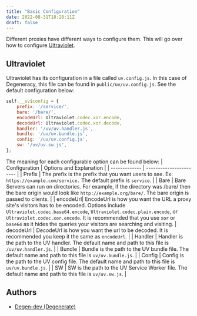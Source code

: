 ```yaml
---
title: "Basic Configuration"
date: 2022-08-31T18:28:11Z
draft: false
---
```

Different proxies have different ways to configure them. This will go over how to configure [Ultraviolet](https://github.com/titaniumnetwork-dev/Ultraviolet).
## Ultraviolet
Ultraviolet has its configuration in a file called `uv.config.js`. In this case of Degeneracy, this file can be found in `public/uv/uv.config.js`. See the default configuration below:
```js
self.__uv$config = {
    prefix: '/service/',
    bare: '/bare/',
    encodeUrl: Ultraviolet.codec.xor.encode,
    decodeUrl: Ultraviolet.codec.xor.decode,
    handler: '/uv/uv.handler.js',
    bundle: '/uv/uv.bundle.js',
    config: '/uv/uv.config.js',
    sw: '/uv/uv.sw.js',
};
```
The meaning for each configurable option can be found below:
| Configuration | Options and Explanation |
| ------------- | ----------------------- |
| Prefix | The prefix is the prefix that you want users to see. Ex: `https://example.com/service.` The default prefix is `service`. |
| Bare | Bare Servers can run on directories. For example, if the directory was /bare/ then the bare origin would look like `http://example.org/bare/`. The bare origin is passed to clients. |
| encodeUrl| EncodeUrl is how you want the URL a proxy site's visitors has to be encoded. Options include `Ultraviolet.codec.base64.encode`, `Ultraviolet.codec.plain.encode`, or `Ultraviolet.codec.xor.encode`. It is recommended that you use `xor` or `base64` as it hides the queries your visitors are searching and visiting.
| decodeUrl | DecodeUrl is how you want the url to be decoded. It is recommended you keep it the same as `encodeUrl`. |
| Handler | Handler is the path to the UV handler. The default name and path to this file is `/uv/uv.handler.js`. |
| Bundle | Bundle is the path to the UV bundle file. The default name and path to this file is `uv/uv.bundle.js`. |
| Config | Config is the path to the UV config file. The default name and path to this file is `uv/uv.bundle.js`. |
| SW | SW is the path to the UV Service Worker file. The default name and path to this file is `uv/uv.sw.js`. |

## Authors
- [Degen-dev (Degenerate)](https://github.com/Degen-dev)
